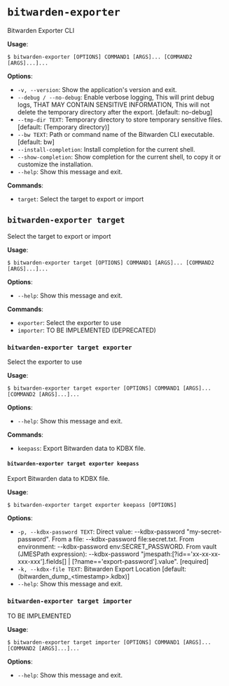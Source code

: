 # `bitwarden-exporter`

Bitwarden Exporter CLI

**Usage**:

```console
$ bitwarden-exporter [OPTIONS] COMMAND1 [ARGS]... [COMMAND2 [ARGS]...]...
```

**Options**:

* `-v, --version`: Show the application&#x27;s version and exit.
* `--debug / --no-debug`: Enable verbose logging, This will print debug logs, THAT MAY CONTAIN SENSITIVE INFORMATION,
This will not delete the temporary directory after the export.  [default: no-debug]
* `--tmp-dir TEXT`: Temporary directory to store temporary sensitive files.  [default: (Temporary directory)]
* `--bw TEXT`: Path or command name of the Bitwarden CLI executable.  [default: bw]
* `--install-completion`: Install completion for the current shell.
* `--show-completion`: Show completion for the current shell, to copy it or customize the installation.
* `--help`: Show this message and exit.

**Commands**:

* `target`: Select the target to export or import

## `bitwarden-exporter target`

Select the target to export or import

**Usage**:

```console
$ bitwarden-exporter target [OPTIONS] COMMAND1 [ARGS]... [COMMAND2 [ARGS]...]...
```

**Options**:

* `--help`: Show this message and exit.

**Commands**:

* `exporter`: Select the exporter to use
* `importer`: TO BE IMPLEMENTED (DEPRECATED)

### `bitwarden-exporter target exporter`

Select the exporter to use

**Usage**:

```console
$ bitwarden-exporter target exporter [OPTIONS] COMMAND1 [ARGS]... [COMMAND2 [ARGS]...]...
```

**Options**:

* `--help`: Show this message and exit.

**Commands**:

* `keepass`: Export Bitwarden data to KDBX file.

#### `bitwarden-exporter target exporter keepass`

Export Bitwarden data to KDBX file.

**Usage**:

```console
$ bitwarden-exporter target exporter keepass [OPTIONS]
```

**Options**:

* `-p, --kdbx-password TEXT`: Direct value: --kdbx-password &quot;my-secret-password&quot;.
From a file: --kdbx-password file:secret.txt.
From environment: --kdbx-password env:SECRET_PASSWORD.
From vault (JMESPath expression): --kdbx-password &quot;jmespath:[?id==&#x27;xx-xx-xx-xxx-xxx&#x27;].fields[] | [?name==&#x27;export-password&#x27;].value&quot;.  [required]
* `-k, --kdbx-file TEXT`: Bitwarden Export Location  [default: (bitwarden_dump_&lt;timestamp&gt;.kdbx)]
* `--help`: Show this message and exit.

### `bitwarden-exporter target importer`

TO BE IMPLEMENTED

**Usage**:

```console
$ bitwarden-exporter target importer [OPTIONS] COMMAND1 [ARGS]... [COMMAND2 [ARGS]...]...
```

**Options**:

* `--help`: Show this message and exit.
